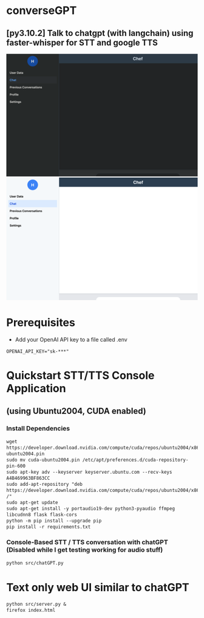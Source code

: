 # converseGPT
## [py3.10.2] Talk to chatgpt (with langchain) using faster-whisper for STT and google TTS
![alt text](https://github.com/hemenge133/converseGPT/blob/main/ss_dark.png?raw=true)
![alt text](https://github.com/hemenge133/converseGPT/blob/main/ss_light.png?raw=true)

# Prerequisites
- Add your OpenAI API key to a file called .env
```
OPENAI_API_KEY="sk-***"
```

# Quickstart STT/TTS Console Application
## (using Ubuntu2004, CUDA enabled)

### Install Dependencies
```
wget https://developer.download.nvidia.com/compute/cuda/repos/ubuntu2004/x86_64/cuda-ubuntu2004.pin
sudo mv cuda-ubuntu2004.pin /etc/apt/preferences.d/cuda-repository-pin-600
sudo apt-key adv --keyserver keyserver.ubuntu.com --recv-keys A4B469963BF863CC
sudo add-apt-repository "deb https://developer.download.nvidia.com/compute/cuda/repos/ubuntu2004/x86_64/ /"
sudo apt-get update
sudo apt-get install -y portaudio19-dev python3-pyaudio ffmpeg libcudnn8 flask flask-cors
python -m pip install --upgrade pip
pip install -r requirements.txt
```

### Console-Based STT / TTS conversation with chatGPT (Disabled while I get testing working for audio stuff)
```
python src/chatGPT.py
```

# Text only web UI similar to chatGPT
```
python src/server.py &
firefox index.html
```

